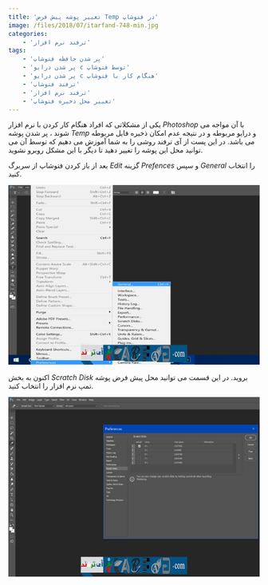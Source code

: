```yaml
---
title: 'تغییر پوشه پیش فرض Temp در فتوشاپ'
image: /files/2018/07/itarfand-748-min.jpg
categories:
    - 'ترفند نرم افزار'
tags:
    - 'پر شدن حافظه فتوشاپ'
    - 'پر شدن درایو c توسط فتوشاپ'
    - 'پر شدن درایو c هنگام کار با فتوشاپ'
    - 'ترفند فتوشاپ'
    - 'ترفند نرم افزار'
    - 'تغییر محل ذخیره فتوشاپ'
---
```


 یکی از مشکلاتی که افراد هنگام کار کردن با نرم افزار *Photoshop* با آن مواجه می شوند ، پر شدن پوشه *Temp* و درایو مربوطه و در نتیجه عدم امکان ذخیره فایل مربوطه می باشد. در این پست از آی ترفند روشی را به شما آموزش می دهیم که توسط آن می توانید محل این پوشه را تغییر دهید تا دیگر با این مشکل روبرو نشوید.

 بعد از باز کردن فتوشاپ از سربرگ *Edit* گزینه *Prefences* و سپس *General* را انتخاب کنید.

 ![mhkarami97](/files/2018/07/itarfand-746-min.jpg)  

 اکنون به بخش *Scratch Disk* بروید. در این قسمت می توانید محل پیش فرض پوشه تمپ نرم افزار را انتخاب کنید.

 ![mhkarami97](/files/2018/07/itarfand-747-min.jpg)  